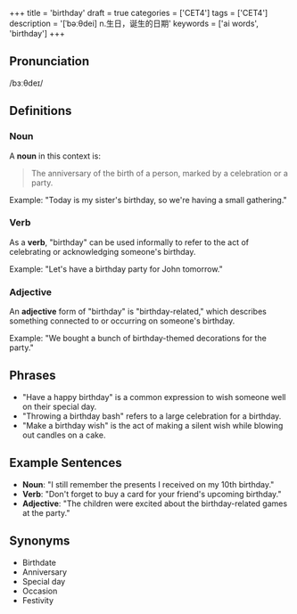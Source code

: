 +++
title = 'birthday'
draft = true
categories = ['CET4']
tags = ['CET4']
description = '[ˈbəːθdei] n.生日，诞生的日期'
keywords = ['ai words', 'birthday']
+++

## Pronunciation
/bɜːθdeɪ/

## Definitions
### Noun
A **noun** in this context is:
> The anniversary of the birth of a person, marked by a celebration or a party.

Example: "Today is my sister's birthday, so we're having a small gathering."

### Verb
As a **verb**, "birthday" can be used informally to refer to the act of celebrating or acknowledging someone's birthday.

Example: "Let's have a birthday party for John tomorrow."

### Adjective
An **adjective** form of "birthday" is "birthday-related," which describes something connected to or occurring on someone's birthday.

Example: "We bought a bunch of birthday-themed decorations for the party."

## Phrases
- "Have a happy birthday" is a common expression to wish someone well on their special day.
- "Throwing a birthday bash" refers to a large celebration for a birthday.
- "Make a birthday wish" is the act of making a silent wish while blowing out candles on a cake.

## Example Sentences
- **Noun**: "I still remember the presents I received on my 10th birthday."
- **Verb**: "Don't forget to buy a card for your friend's upcoming birthday."
- **Adjective**: "The children were excited about the birthday-related games at the party."

## Synonyms
- Birthdate
- Anniversary
- Special day
- Occasion
- Festivity
